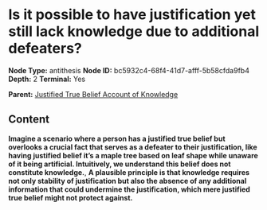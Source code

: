 # Is it possible to have justification yet still lack knowledge due to additional defeaters?

**Node Type:** antithesis
**Node ID:** bc5932c4-68f4-41d7-afff-5b58cfda9fb4
**Depth:** 2
**Terminal:** Yes

**Parent:** [Justified True Belief Account of Knowledge](justified-true-belief-account-of-knowledge.md)

## Content

**Imagine a scenario where a person has a justified true belief but overlooks a crucial fact that serves as a defeater to their justification, like having justified belief it’s a maple tree based on leaf shape while unaware of it being artificial. Intuitively, we understand this belief does not constitute knowledge.**, **A plausible principle is that knowledge requires not only stability of justification but also the absence of any additional information that could undermine the justification, which mere justified true belief might not protect against.**
